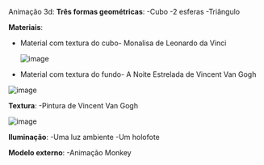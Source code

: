 Animação 3d:
 **Três formas geométricas**:
 -Cubo
 -2  esferas
 -Triângulo 

**Materiais**:
  - Material com textura do cubo- Monalisa de Leonardo da Vinci
    
    ![image](https://github.com/user-attachments/assets/5eb19b46-1be3-484e-adb2-d7b5ffc8ea6f)

  - Material com textura do fundo- A Noite Estrelada de Vincent Van Gogh
    
   ![image](https://github.com/user-attachments/assets/f78b9fc3-a05e-44a4-8458-e7a64c75eeba)


**Textura**:
-Pintura de Vincent Van Gogh

 ![image](https://github.com/user-attachments/assets/f78b9fc3-a05e-44a4-8458-e7a64c75eeba)

**Iluminação**:
-Uma luz ambiente
-Um holofote

**Modelo externo**:
-Animação Monkey
 
